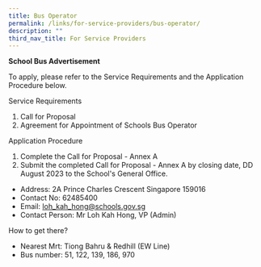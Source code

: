 ```yaml
---
title: Bus Operator
permalink: /links/for-service-providers/bus-operator/
description: ""
third_nav_title: For Service Providers
---
```

**School Bus Advertisement**

To apply, please refer to the Service Requirements and the Application Procedure below.

Service Requirements

1. Call for Proposal
2. Agreement for Appointment of Schools Bus Operator



Application Procedure

1.  Complete the Call for Proposal - Annex A
2.  Submit the completed Call for Proposal - Annex A by closing date, DD August 2023 to the School's General Office.

* Address: 2A Prince Charles Crescent Singapore 159016
* Contact No: 62485400
* Email: loh_kah_hong@schools.gov.sg
* Contact Person: Mr Loh Kah Hong, VP (Admin)

How to get there?

* Nearest Mrt: Tiong Bahru & Redhill (EW Line)
* Bus number: 51, 122, 139, 186, 970